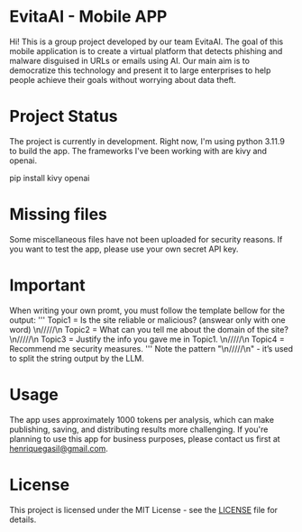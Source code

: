 # EvitaAI - Mobile APP
Hi! This is a group project developed by our team EvitaAI.
The goal of this mobile application is to create a virtual platform that detects phishing and malware disguised in URLs or emails using AI. Our main aim is to democratize this technology and present it to large enterprises to help people achieve their goals without worrying about data theft.

# Project Status
The project is currently in development.
Right now, I'm using python 3.11.9 to build the app.
The frameworks I've been working with are kivy and openai.

  pip install kivy openai

# Missing files
Some miscellaneous files have not been uploaded for security reasons.
If you want to test the app, please use your own secret API key.

# Important

When writing your own promt, you must follow the template bellow for the output:
  '''
  Topic1 = Is the site reliable or malicious? (answear only with one word) \n/////\n
  Topic2 = What can you tell me about the domain of the site? \n/////\n
  Topic3 = Justify the info you gave me in Topic1. \n/////\n
  Topic4 = Recommend me security measures.
  '''
Note the pattern "\n/////\n" - it’s used to split the string output by the LLM.

# Usage
The app uses approximately 1000 tokens per analysis, which can make publishing, saving, and distributing results more challenging.
If you're planning to use this app for business purposes, please contact us first at henriquegasil@gmail.com.

# License
This project is licensed under the MIT License - see the [LICENSE](./LICENSE) file for details.
